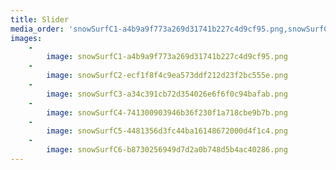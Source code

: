 ```yaml
---
title: Slider
media_order: 'snowSurfC1-a4b9a9f773a269d31741b227c4d9cf95.png,snowSurfC2-ecf1f8f4c9ea573ddf212d23f2bc555e.png,snowSurfC3-a34c391cb72d354026e6f6f0c94bafab.png,snowSurfC4-741300903946b36f230f1a718cbe9b7b.png,snowSurfC5-4481356d3fc44ba16148672000d4f1c4.png,snowSurfC6-b8730256949d7d2a0b748d5b4ac40286.png'
images:
    -
        image: snowSurfC1-a4b9a9f773a269d31741b227c4d9cf95.png
    -
        image: snowSurfC2-ecf1f8f4c9ea573ddf212d23f2bc555e.png
    -
        image: snowSurfC3-a34c391cb72d354026e6f6f0c94bafab.png
    -
        image: snowSurfC4-741300903946b36f230f1a718cbe9b7b.png
    -
        image: snowSurfC5-4481356d3fc44ba16148672000d4f1c4.png
    -
        image: snowSurfC6-b8730256949d7d2a0b748d5b4ac40286.png
---
```


